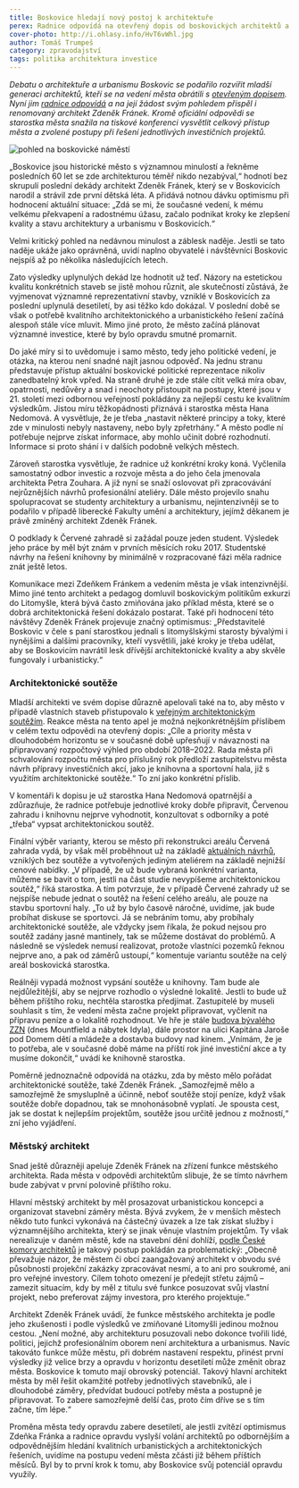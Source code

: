 ```yaml
---
title: Boskovice hledají nový postoj k architektuře
perex: Radnice odpovídá na otevřený dopis od boskovických architektů a na její žádost svým pohledem přispěl i renomovaný architekt Zdeněk Fránek.
cover-photo: http://i.ohlasy.info/HvT6vWhl.jpg
author: Tomáš Trumpeš
category: zpravodajství
tags: politika architektura investice
---
```


*Debatu o architektuře a urbanismu Boskovic se podařilo rozvířit mladší generaci architektů, kteří se na vedení města obrátili s [otevřeným dopisem](http://www.ohlasy.info/clanky/2016/11/dopis-architektu.html). Nyní jim [radnice odpovídá](http://boskovice.cz/odpoved%2Dna%2Dotevreny%2Ddopis%2Darchitektu/d-29786/p1=1019) a na její žádost svým pohledem přispěl i renomovaný architekt Zdeněk Fránek. Kromě oficiální odpovědi se starostka města snažila na tiskové konferenci vysvětlit celkový přístup města a zvolené postupy při řešení jednotlivých investičních projektů.*

<img src="http://i.ohlasy.info/HvT6vWh.jpg" alt="pohled na boskovické náměstí" class="img-responsive img-popup" data-author="Tomáš Znamenáček">

„Boskovice jsou historické město s významnou minulostí a řekněme posledních 60 let se zde architekturou téměř nikdo nezabýval,“ hodnotí bez skrupulí poslední dekády architekt Zdeněk Fránek, který se v Boskovicích narodil a strávil zde první dětská léta. A přidává notnou dávku optimismu při hodnocení aktuální situace: „Zdá se mi, že současné vedení, k mému velkému překvapení a radostnému úžasu, začalo podnikat kroky ke zlepšení kvality a stavu architektury a urbanismu v Boskovicích.“

Velmi kritický pohled na nedávnou minulost a záblesk naděje. Jestli se tato naděje ukáže jako oprávněná, uvidí naplno obyvatelé i návštěvníci Boskovic nejspíš až po několika následujících letech. 

Zato výsledky uplynulých dekád lze hodnotit už teď. Názory na estetickou kvalitu konkrétních staveb se jistě mohou různit, ale skutečností zůstává, že vyjmenovat významné reprezentativní stavby, vzniklé v Boskovicích za poslední uplynulá desetiletí, by asi těžko kdo dokázal. V poslední době se však o potřebě kvalitního architektonického a urbanistického řešení začíná alespoň stále více mluvit. Mimo jiné proto, že město začíná plánovat významné investice, které by bylo opravdu smutné promarnit.

Do jaké míry si to uvědomuje i samo město, tedy jeho politické vedení, je otázka, na kterou není snadné najít jasnou odpověď. Na jednu stranu představuje přístup aktuální boskovické politické reprezentace nikoliv zanedbatelný krok vpřed. Na straně druhé je zde stále cítit velká míra obav, opatrnosti, nedůvěry a snad i neochoty přistoupit na postupy, které jsou v 21. století mezi odbornou veřejností pokládány za nejlepší cestu ke kvalitním výsledkům. Jistou míru těžkopádnosti přiznává i starostka města Hana Nedomová. A vysvětluje, že je třeba „nastavit některé principy a toky, které zde v minulosti nebyly nastaveny, nebo byly zpřetrhány.“ A město podle ní potřebuje nejprve získat informace, aby mohlo učinit dobré rozhodnutí. Informace si proto shání i v dalších podobně velkých městech.

Zároveň starostka vysvětluje, že radnice už konkrétní kroky koná. Vyčlenila samostatný odbor investic a rozvoje města a do jeho čela jmenovala architekta Petra Zouhara. A již nyní se snaží oslovovat při zpracovávání nejrůznějších návrhů profesionální ateliéry. Dále město projevilo snahu spolupracovat se studenty architektury a urbanismu, nejintenzivněji se to podařilo v případě liberecké Fakulty umění a architektury, jejímž děkanem je právě zmíněný architekt Zdeněk Fránek.

O podklady k Červené zahradě si zažádal pouze jeden student. Výsledek jeho práce by měl být znám v prvních měsících roku 2017. Studentské návrhy na řešení knihovny by minimálně v rozpracované fázi měla radnice znát ještě letos.

Komunikace mezi Zdeňkem Fránkem a vedením města je však intenzivnější. Mimo jiné tento architekt a pedagog domluvil boskovickým politikům exkurzi do Litomyšle, která bývá často zmiňována jako příklad města, které se o dobrá architektonická řešení dokázalo postarat. Také při hodnocení této návštěvy Zdeněk Fránek projevuje značný optimismus: „Představitelé Boskovic v čele s paní starostkou jednali s litomyšlskými starosty bývalými i nynějšími a dalšími pracovníky, kteří vysvětlili, jaké kroky je třeba udělat, aby se Boskovicím navrátil lesk dřívější architektonické kvality a aby skvěle fungovaly i urbanisticky.“

### Architektonické soutěže

Mladší architekti ve svém dopise důrazně apelovali také na to, aby město v případě vlastních staveb přistupovalo k [veřejným architektonickým soutěžím](http://www.ohlasy.info/clanky/2015/12/rozhovor-lev.html). Reakce města na tento apel je možná nejkonkrétnějším příslibem v celém textu odpovědi na otevřený dopis: „Cíle a priority města v dlouhodobém horizontu se v současné době upřesňují v návaznosti na připravovaný rozpočtový výhled pro období 2018–2022. Rada města při schvalování rozpočtu města pro příslušný rok předloží zastupitelstvu města návrh přípravy investičních akcí, jako je knihovna a sportovní hala, již s využitím architektonické soutěže.“ To zní jako konkrétní příslib.

V komentáři k dopisu je už starostka Hana Nedomová opatrnější a zdůrazňuje, že radnice potřebuje jednotlivé kroky dobře připravit, Červenou zahradu i knihovnu nejprve vyhodnotit, konzultovat s odborníky a poté „třeba“ vypsat architektonickou soutěž. 

Finální výběr varianty, kterou se město při rekonstrukci areálu Červená zahrada vydá, by však měl proběhnout už na základě [aktuálních návrhů](http://www.ohlasy.info/clanky/2016/11/cervenka-studie.html), vzniklých bez soutěže a vytvořených jediným ateliérem na základě nejnižší cenové nabídky. „V případě, že už bude vybraná konkrétní varianta, můžeme se bavit o tom, jestli na část studie nevypíšeme architektonickou soutěž,“ říká starostka. A tím potvrzuje, že v případě Červené zahrady už se nejspíše nebude jednat o soutěž na řešení celého areálu, ale pouze na stavbu sportovní haly. „To už by bylo časově náročné, uvidíme, jak bude probíhat diskuse se sportovci. Já se nebráním tomu, aby probíhaly architektonické soutěže, ale vždycky jsem říkala, že pokud nejsou pro soutěž zadány jasné mantinely, tak se můžeme dostávat do problémů. A následně se výsledek nemusí realizovat, protože vlastníci pozemků řeknou nejprve ano, a pak od záměrů ustoupí,“ komentuje variantu soutěže na celý areál boskovická starostka.

Reálněji vypadá možnost vypsání soutěže u knihovny. Tam bude ale nejdůležitější, aby se nejprve rozhodlo o výsledné lokalitě. Jestli to bude už během příštího roku, nechtěla starostka předjímat. Zastupitelé by museli souhlasit s tím, že vedení města začne projekt připravovat, vyčlenit na přípravu peníze a o lokalitě rozhodnout. Ve hře je stále [budova bývalého ZZN](http://www.ohlasy.info/clanky/2016/01/budova-zzn.html) (dnes Mountfield a nábytek Idyla), dále prostor na ulici Kapitána Jaroše pod Domem dětí a mládeže a dostavba budovy nad kinem. „Vnímám, že je to potřeba, ale v současné době máme na příští rok jiné investiční akce a ty musíme dokončit,“ uvádí ke knihovně starostka.

Poměrně jednoznačně odpovídá na otázku, zda by město mělo pořádat architektonické soutěže, také Zdeněk Fránek. „Samozřejmě mělo a samozřejmě že smysluplně a účinně, neboť soutěže stojí peníze, když však soutěže dobře dopadnou, tak se mnohonásobně vyplatí. Je spousta cest, jak se dostat k nejlepším projektům, soutěže jsou určitě jednou z možností,“ zní jeho vyjádření.

### Městský architekt

Snad ještě důrazněji apeluje Zdeněk Fránek na zřízení funkce městského architekta. Rada města v odpovědi architektům slibuje, že se tímto návrhem bude zabývat v první polovině příštího roku. 

Hlavní městský architekt by měl prosazovat urbanistickou koncepci a organizovat stavební záměry města. Bývá zvykem, že v menších městech někdo tuto funkci vykonává na částečný úvazek a lze tak získat služby i významnějšího architekta, který se jinak věnuje vlastním projektům. Ty však nerealizuje v daném městě, kde na stavební dění dohlíží, [podle České komory architektů](https://www.cka.cz/cs/cka/tema-CKA/mestsky-architekt) je takový postup pokládán za problematický: „Obecně převažuje názor, že městem či obcí zaangažovaný architekt v obvodu své působnosti projekční zakázky zpracovávat nesmí, a to ani pro soukromé, ani pro veřejné investory. Cílem tohoto omezení je předejít střetu zájmů – zamezit situacím, kdy by měl z titulu své funkce posuzovat svůj vlastní projekt, nebo preferovat zájmy investora, pro kterého projektuje.“

Architekt Zdeněk Fránek uvádí, že funkce městského architekta je podle jeho zkušenosti i podle výsledků ve zmiňované Litomyšli jedinou možnou cestou. „Není možné, aby architekturu posuzovali nebo dokonce tvořili lidé, politici, jejichž profesionálním oborem není architektura a urbanismus. Navíc takováto funkce může městu, při dobrém nastavení respektu, přinést první výsledky již velice brzy a opravdu v horizontu desetiletí může změnit obraz města. Boskovice k tomuto mají obrovský potenciál. Takový hlavní architekt města by měl řešit okamžité potřeby jednotlivých stavebníků, ale i dlouhodobé záměry, předvídat budoucí potřeby města a postupně je připravovat. To zabere samozřejmě delší čas, proto čím dříve se s tím začne, tím lépe.“

Proměna města tedy opravdu zabere desetiletí, ale jestli zvítězí optimismus Zdeňka Fránka a radnice opravdu vyslyší volání architektů po odbornějším a odpovědnějším hledání kvalitních urbanistických a architektonických řešeních, uvidíme na postupu vedení města zčásti již během příštích měsíců. Byl by to první krok k tomu, aby Boskovice svůj potenciál opravdu využily.
